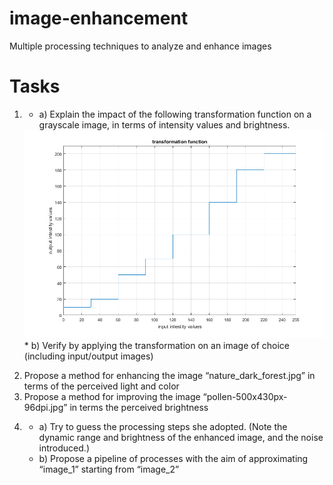 # image-enhancement
Multiple processing techniques to analyze and enhance images

# Tasks
1.
    * a) Explain the impact of the following transformation function on a grayscale image, in terms of intensity values and brightness.  
    <div><img src="step_fun.png" width="500"></div>  
    * b) Verify by applying the transformation on an image of choice (including input/output images)  
2) Propose a method for enhancing the image “nature_dark_forest.jpg” in terms of the perceived light and color  
3) Propose a method for improving the image “pollen-500x430px-96dpi.jpg” in terms the perceived brightness  
4.
    * a) Try to guess the processing steps she adopted. (Note the dynamic range and brightness of the enhanced image, and the noise introduced.)  
    * b) Propose a pipeline of processes with the aim of approximating “image_1” starting from “image_2”  

